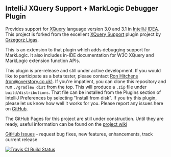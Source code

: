 ## IntelliJ XQuery Support + MarkLogic Debugger Plugin
Provides support for [XQuery](http://www.w3schools.com/xquery/) language version 3.0 and 3.1 in [IntelliJ IDEA](http://www.jetbrains.com/idea/).
This project is forked from the excellent [XQuery Support](https://github.com/ligasgr/intellij-xquery) plugin project by
[Grzegorz Ligas](https://github.com/ligasgr).

This is an extension to that plugin which adds debugging support for MarkLogic.  It also includes in-IDE documentation for W3C
XQuery and MarkLogic extension function APIs.

This plugin is pre-release and still under active development.  If you would like to participate as a beta tester, please contact
[Ron Hitchens (ron@overstory.co.uk)](mailto:ron@overstory.co.uk).  If you're impatient, you can clone this repository and run
```./gradlew dist``` from the top.  This 
will produce a ```.zip``` file under ```build/distributions```.  That file can be installed from the Plugins section of
IntelliJ Preferences by selecting "Install from disk".  If you try this plugin, please let us know how well it works for you.
Please report any issues here on [GitHub](https://github.com/overstory/marklogic-intellij-plugin/issues).

The GitHub Pages for this project are still under construction.  Until they are ready, useful information can be found on
the [project wiki](https://github.com/overstory/marklogic-intellij-plugin/wiki) 

[GitHub Issues](https://github.com/overstory/marklogic-intellij-plugin/issues) - request bug fixes, new features, enhancements, track current release

[![Travis CI Build Status](https://travis-ci.org/overstory/marklogic-intellij-plugin.svg?branch=master)](https://travis-ci.org/overstory/marklogic-intellij-plugin)
